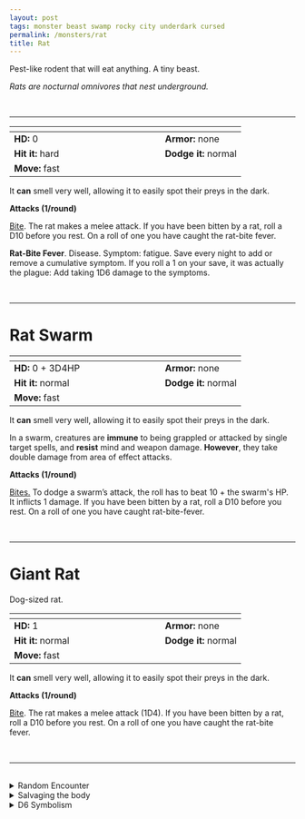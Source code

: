 ```yaml
---
layout: post
tags: monster beast swamp rocky city underdark cursed
permalink: /monsters/rat
title: Rat
---
```


Pest-like rodent that will eat anything. A tiny beast.

_Rats are nocturnal omnivores that nest underground._

<br>

---

|  <span style="display: inline-block; width:250px"></span>  |  |
| -------- | --------|
| **HD:** 0 | **Armor:** none  |
| **Hit it:** hard    | **Dodge it:** normal  |
| **Move:** fast     |   | 

It **can** smell very well, allowing it to easily spot their preys in the dark.

**Attacks (1/round)**

<ins>Bite</ins>. The rat makes a melee attack. If you have been bitten by a rat, roll a D10 before you rest. On a roll of one you have caught the rat-bite fever.

<span class="alchemy">**Rat-Bite Fever**. Disease. Symptom: fatigue. Save every night to add or remove a cumulative symptom. If you roll a 1 on your save, it was actually the plague: Add taking 1D6 damage to the symptoms. </span>

<br>

---

# Rat Swarm

|  <span style="display: inline-block; width:250px"></span>  |  |
| -------- | --------|
| **HD:** 0 + 3D4HP| **Armor:** none  |
| **Hit it:** normal    | **Dodge it:** normal  |
| **Move:** fast     |   | 

It **can** smell very well, allowing it to easily spot their preys in the dark.

In a swarm, creatures are **immune** to being grappled or attacked by single target spells, and **resist** mind and weapon damage. **However**, they take double damage from area of effect attacks.

**Attacks (1/round)**

<ins>Bites.</ins> To dodge a swarm’s attack, the roll has to beat 10 + the swarm's HP. It inflicts 1 damage. If you have been bitten by a rat, roll a D10 before you rest. On a roll of one you have caught rat-bite-fever.

<br>

---

# Giant Rat

Dog-sized rat.

|  <span style="display: inline-block; width:250px"></span>  |  |
| -------- | --------|
| **HD:** 1 | **Armor:** none  |
| **Hit it:** normal    | **Dodge it:** normal  |
| **Move:** fast     |   | 

It **can** smell very well, allowing it to easily spot their preys in the dark.

**Attacks (1/round)**

<ins>Bite</ins>. The rat makes a melee attack (1D4). If you have been bitten by a rat, roll a D10 before you rest. On a roll of one you have caught the rat-bite fever.

<br>

---

<br>

<details markdown="1">
<summary>Random Encounter</summary>
1. **Monster:** 1D4 rat swarms or 1D6 giant rats.
1. **Lair:** A maze of tiny tunnels. <br>    &nbsp; OR <br>    **Omen:** Rat screech.
1. **Spoor:** 1D6 rats running away from debris or trash.
1. **Tracks:** Rat droppings.
1. **Trace:** Gnawed objects.
1. **Trace:** A single rat, foraging.
</details>

<details markdown="1">
<summary>Salvaging the body</summary>
There is not much one can retrieve from a rat. Even though their meat is edible, there is a 10% chance that rat meat carries rat-bite fever.
</details>

<details markdown="1">
<summary>D6 Symbolism</summary>
In local cultures the rat is a symbol of ...

1. Filth
1. Diseases
1. Cowardness
1. Industry
1. Mobs
1. Sacred
</details>
